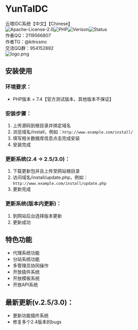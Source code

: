 # YunTaIDC
云塔IDC系统【中文】【Chinese】  
![Apache-License-2.0](https://badgen.net/badge/License/Apache-License-2.0/blue)![PHP](https://badgen.net/badge/PHP/7.3.0+/orange)![Verison](https://badgen.net/badge/Verison/V0.2.5.00/cyan)![Status](https://badgen.net/badge/Status/Failure/red)  
作者QQ：2119566807  
作者TG：@kitrosmc  
交流QQ群：954152892  
![logo.png](https://s2.ax1x.com/2020/03/04/3o6PHS.png)
## 安装使用
### 环境要求：
- PHP版本 = 7.4【官方测试版本，其他版本不保证】
### 安装步骤：
1. 上传源码到根目录并绑定域名
2. 浏览域名/install，例如：`http://www.example.com/install/`
3. 填写相关数据库信息点击完成安装
4. 安装完成
### 更新系统(2.4 -> 2.5/3.0)：
1. 下载更新包并且上传至网站根目录
2. 访问域名/install/update.php，例如：`http://www.example.com/install/update.php`
3. 更新完成
### 更新系统(版本内更新)：
1. 到网站后台选择版本更新
2. 更新成功
## 特色功能
- 代理系统功能
- 分站系统功能
- 多管理员协同操作
- 开放插件系统
- 开放模板系统
- 开放API系统
## 最新更新(v.2.5/3.0)：
- 更新功能插件系统
- 修复多个2.4版本的bugs